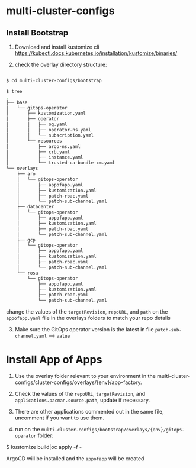 # multi-cluster-configs

## Install Bootstrap

1. Download and install  kustomize cli https://kubectl.docs.kubernetes.io/installation/kustomize/binaries/


2. check the overlay directory structure:

```bash

$ cd multi-cluster-configs/bootstrap

$ tree
.
├── base
│   └── gitops-operator
│       ├── kustomization.yaml
│       ├── operator
│       │   ├── og.yaml
│       │   ├── operator-ns.yaml
│       │   └── subscription.yaml
│       └── resources
│           ├── argo-ns.yaml
│           ├── crb.yaml
│           ├── instance.yaml
│           └── trusted-ca-bundle-cm.yaml
└── overlays
    ├── aro
    │   └── gitops-operator
    │       ├── appofapp.yaml
    │       ├── kustomization.yaml
    │       ├── patch-rbac.yaml
    │       └── patch-sub-channel.yaml
    ├── datacenter
    │   └── gitops-operator
    │       ├── appofapp.yaml
    │       ├── kustomization.yaml
    │       ├── patch-rbac.yaml
    │       └── patch-sub-channel.yaml
    ├── gcp
    │   └── gitops-operator
    │       ├── appofapp.yaml
    │       ├── kustomization.yaml
    │       ├── patch-rbac.yaml
    │       └── patch-sub-channel.yaml
    └── rosa
        └── gitops-operator
            ├── appofapp.yaml
            ├── kustomization.yaml
            ├── patch-rbac.yaml
            └── patch-sub-channel.yaml

```

change the values of the `targetRevision`, `repoURL`, and `path` on the `appofapp.yaml` file in the overlays folders to match your repo details


3. Make sure the GitOps operator version is the latest in file `patch-sub-channel.yaml` --> `value`


# Install App of Apps

1. Use the overlay folder relevant to your environment in the multi-cluster-configs/cluster-configs/overlays/{env}/app-factory.

2. Check the values of the `repoURL`, `targetRevision`, and `applications.pacman.source.path`, update if necessary.

3. There are other applications commented out in the same file, uncomment if you want to use them.

4. run on the `multi-cluster-configs/bootstrap/overlays/{env}/gitops-operator` folder:

$ kustomize build|oc apply -f -

ArgoCD will be installed and the `appofapp` will be created
